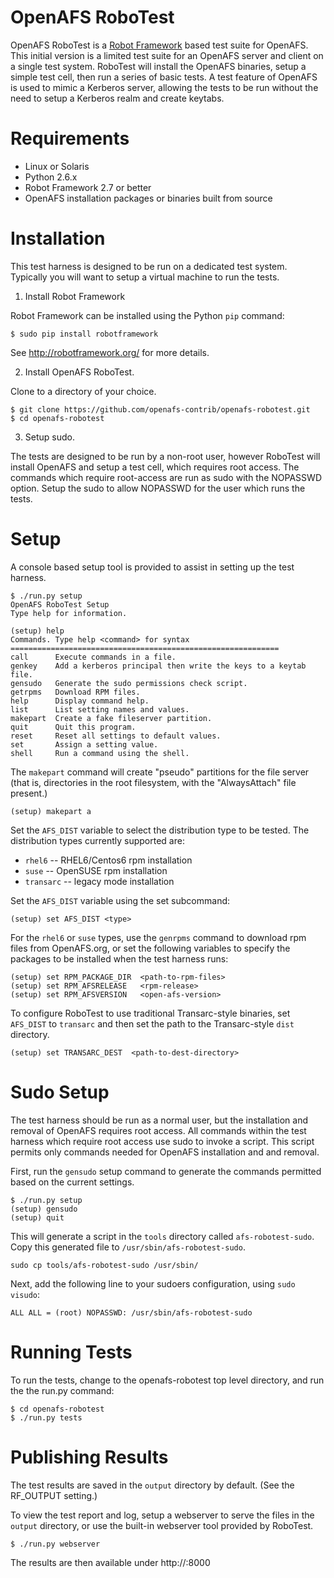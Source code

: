 OpenAFS RoboTest
================

OpenAFS RoboTest is a [Robot Framework][1] based test suite for OpenAFS. This
initial version is a limited test suite for an OpenAFS server and client on a
single test system.  RoboTest will install the OpenAFS binaries, setup a simple
test cell, then run a series of basic tests.  A test feature of OpenAFS is used
to mimic a Kerberos server, allowing the tests to be run without the need to
setup a Kerberos realm and create keytabs.

[1]: http://robotframework.org/

Requirements
============

* Linux or Solaris
* Python 2.6.x
* Robot Framework 2.7 or better
* OpenAFS installation packages or binaries built from source


Installation
============

This test harness is designed to be run on a dedicated test system.
Typically you will want to setup a virtual machine to run the
tests.

1. Install Robot Framework

Robot Framework can be installed using the Python `pip` command:

    $ sudo pip install robotframework

See http://robotframework.org/ for more details.

2. Install OpenAFS RoboTest.

Clone to a directory of your choice.

    $ git clone https://github.com/openafs-contrib/openafs-robotest.git
    $ cd openafs-robotest

3. Setup sudo.

The tests are designed to be run by a non-root user, however RoboTest
will install OpenAFS and setup a test cell, which requires root access.
The commands which require root-access are run as sudo with the NOPASSWD
option. Setup the sudo to allow NOPASSWD for the user which runs the
tests.


Setup
=====

A console based setup tool is provided to assist in setting up the
test harness.

    $ ./run.py setup
    OpenAFS RoboTest Setup
    Type help for information.
    
    (setup) help
    Commands. Type help <command> for syntax
    ============================================================
    call      Execute commands in a file.
    genkey    Add a kerberos principal then write the keys to a keytab file.
    gensudo   Generate the sudo permissions check script.
    getrpms   Download RPM files.
    help      Display command help.
    list      List setting names and values.
    makepart  Create a fake fileserver partition.
    quit      Quit this program.
    reset     Reset all settings to default values.
    set       Assign a setting value.
    shell     Run a command using the shell.

The `makepart` command will create "pseudo" partitions for the file server
(that is, directories in the root filesystem, with the "AlwaysAttach" file
present.)

    (setup) makepart a

Set the `AFS_DIST` variable to select the distribution type to be tested.  The
distribution types currently supported are:

* `rhel6`    -- RHEL6/Centos6 rpm installation
* `suse`     -- OpenSUSE rpm installation
* `transarc` -- legacy mode installation

Set the `AFS_DIST` variable using the set subcommand:

    (setup) set AFS_DIST <type>

For the `rhel6` or `suse` types, use the `genrpms` command to download rpm
files from OpenAFS.org, or set the following variables to specify the packages
to be installed when the test harness runs:

    (setup) set RPM_PACKAGE_DIR  <path-to-rpm-files>
    (setup) set RPM_AFSRELEASE   <rpm-release>
    (setup) set RPM_AFSVERSION   <open-afs-version>

To configure RoboTest to use traditional Transarc-style binaries, set
`AFS_DIST` to `transarc` and then set the path to the Transarc-style `dist`
directory.

    (setup) set TRANSARC_DEST  <path-to-dest-directory>


Sudo Setup
==========

The test harness should be run as a normal user, but the installation and
removal of OpenAFS requires root access. All commands within the test harness
which require root access use sudo to invoke a script. This script permits only
commands needed for OpenAFS installation and and removal.

First, run the `gensudo` setup command to generate the commands permitted
based on the current settings.

    $ ./run.py setup
    (setup) gensudo
    (setup) quit

This will generate a script in the `tools` directory called `afs-robotest-sudo`.
Copy this generated file to `/usr/sbin/afs-robotest-sudo`.

    sudo cp tools/afs-robotest-sudo /usr/sbin/

Next, add the following line to your sudoers configuration, using `sudo visudo`:

    ALL ALL = (root) NOPASSWD: /usr/sbin/afs-robotest-sudo


Running Tests
=============

To run the tests, change to the openafs-robotest top level directory, and run the
the run.py command:

    $ cd openafs-robotest
    $ ./run.py tests


Publishing Results
==================

The test results are saved in the `output` directory by default. (See the
RF_OUTPUT setting.)

To view the test report and log, setup a webserver to serve the files in the
`output` directory, or use the built-in webserver tool provided by RoboTest.

    $ ./run.py webserver

The results are then available under http://<hostname>:8000

